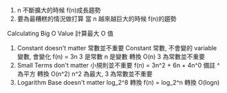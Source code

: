 1. n 不斷擴大的時候 f(n)成長趨勢
2. 要為最糟糕的情況做打算 當 n 越來越巨大的時候 f(n)的趨勢

Calculating Big O Value 計算最大 O 值

1. Constant doesn't matter 常數並不重要
   Constant 常數, 不會變的
   variable 變數, 會變化
   f(n) = 3n 3 是常數 n 是變數
   轉換 O(n) 3 為常數並不重要
2. Small Terms don't matter 小規則並不重要
   f(n) = 3n^2 + 6n + 4n^0 備註 ^ 為平方
   轉換 O(n^2) n^2 為最大, 3 為常數並不重要
3. Logarithm Base doesn't matter
   log_2^8
   轉換 f(n) = log_2^n
   轉換 O(logn)
